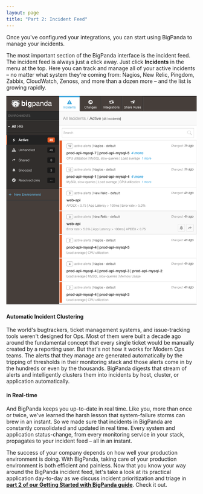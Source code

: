 ```yaml
---
layout: page
title: "Part 2: Incident Feed"
---
```


Once you've configured your integrations, you can start using BigPanda to manage your incidents.

The most important section of the BigPanda interface is the incident feed. The incident feed is always just a click away. Just click **Incidents** in the menu at the top. Here you can track and manage all of your active incidents – no matter what system they're coming from: Nagios, New Relic, Pingdom, Zabbix, CloudWatch, Zenoss, and more than a dozen more – and the list is growing rapidly.

![The BigPanda Incident Feed](/media/incidentFeed.png)

#### Automatic Incident Clustering

The world's bugtrackers, ticket management systems, and issue-tracking tools weren't designed for Ops. Most of them were built a decade ago around the fundamental concept that every single ticket would be manually created by a reporting user. But that's not how it works for Modern Ops teams. The alerts that they manage are generated automatically by the tripping of thresholds in their monitoring stack and those alerts come in by the hundreds or even by the thousands. BigPanda digests that stream of alerts and intelligently clusters them into incidents by host, cluster, or application automatically.

#### in Real-time
And BigPanda keeps you up-to-date in real time. Like you, more than once or twice, we've learned the harsh lesson that system-failure storms can brew in an instant. So we made sure that incidents in BigPanda are constantly consolidated and updated in real time. Every system and application status-change, from every monitoring service in your stack, propagates to your incident feed – all in an instant.

The success of your company depends on how well your production environment is doing. With BigPanda, taking care of your production environment is both efficient and painless. Now that you know your way around the BigPanda incident feed, let's take a look at its practical application day-to-day as we discuss incident prioritization and triage in [**part 2 of our Getting Started with BigPanda guide**](getting-started-with-bigpanda-incident-triage.html). Check it out.

